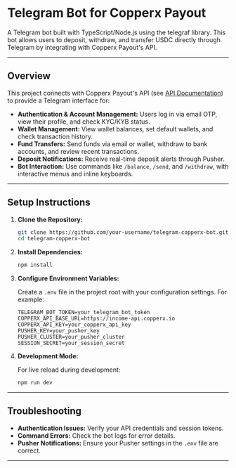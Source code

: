# Telegram Bot for Copperx Payout

A Telegram bot built with TypeScript/Node.js using the telegraf library. This bot allows users to deposit, withdraw, and transfer USDC directly through Telegram by integrating with Copperx Payout's API.

---

## Overview

This project connects with Copperx Payout's API (see [API Documentation](https://income-api.copperx.io/api/doc)) to provide a Telegram interface for:

- **Authentication & Account Management:** Users log in via email OTP, view their profile, and check KYC/KYB status.
- **Wallet Management:** View wallet balances, set default wallets, and check transaction history.
- **Fund Transfers:** Send funds via email or wallet, withdraw to bank accounts, and review recent transactions.
- **Deposit Notifications:** Receive real-time deposit alerts through Pusher.
- **Bot Interaction:** Use commands like `/balance`, `/send`, and `/withdraw`, with interactive menus and inline keyboards.

---

## Setup Instructions

1. **Clone the Repository:**

   ```bash
   git clone https://github.com/your-username/telegram-copperx-bot.git
   cd telegram-copperx-bot
   ```

2. **Install Dependencies:**

   ```bash
   npm install
   ```

3. **Configure Environment Variables:**

   Create a `.env` file in the project root with your configuration settings. For example:

   ```dotenv
   TELEGRAM_BOT_TOKEN=your_telegram_bot_token
   COPPERX_API_BASE_URL=https://income-api.copperx.io
   COPPERX_API_KEY=your_copperx_api_key
   PUSHER_KEY=your_pusher_key
   PUSHER_CLUSTER=your_pusher_cluster
   SESSION_SECRET=your_session_secret
   ```

4. **Development Mode:**

   For live reload during development:

   ```bash
   npm run dev
   ```

---


## Troubleshooting

- **Authentication Issues:** Verify your API credentials and session tokens.
- **Command Errors:** Check the bot logs for error details.
- **Pusher Notifications:** Ensure your Pusher settings in the `.env` file are correct.

---

